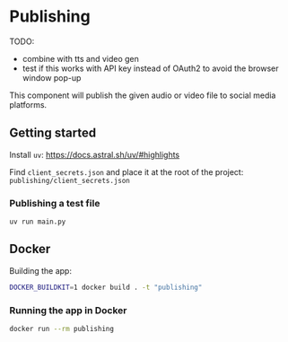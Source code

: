 # Publishing

TODO:

- combine with tts and video gen
- test if this works with API key instead of OAuth2 to avoid the browser window
  pop-up

This component will publish the given audio or video file to social media
platforms.

## Getting started

Install `uv`: https://docs.astral.sh/uv/#highlights

Find `client_secrets.json` and place it at the root of the project:
`publishing/client_secrets.json`

### Publishing a test file

```
uv run main.py
```

## Docker

Building the app:

```bash
DOCKER_BUILDKIT=1 docker build . -t "publishing"
```

### Running the app in Docker

```bash
docker run --rm publishing
```
